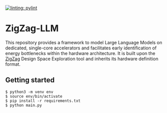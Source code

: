 [![linting: pylint](https://img.shields.io/badge/linting-pylint-yellowgreen)](https://github.com/pylint-dev/pylint)

# ZigZag-LLM

This repository provides a framework to model Large Language Models on dedicated, single-core accelerators and facilitates early identification of energy bottlenecks within the hardware architecture. It is built upon the [ZigZag](https://github.com/KULeuven-MICAS/zigzag/tree/master) Design Space Exploration tool and inherits its hardware definition format.

## Getting started
```
$ python3 -m venv env
$ source env/bin/activate
$ pip install -r requirements.txt
$ python main.py
```


